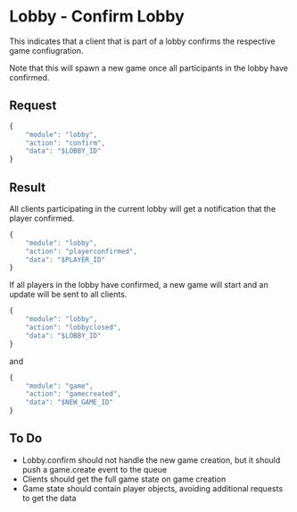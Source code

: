 
# Lobby - Confirm Lobby

This indicates that a client that is part of a lobby confirms the respective game confiugration.

Note that this will spawn a new game once all participants in the lobby have confirmed.

## Request

```javascript
{
	"module": "lobby",
	"action": "confirm",
	"data": "$LOBBY_ID"
}
```

## Result

All clients participating in the current lobby will get a notification that the player confirmed.

```javascript
{
	"module": "lobby",
	"action": "playerconfirmed",
	"data": "$PLAYER_ID"
}
```

If all players in the lobby have confirmed, a new game will start and an update will be sent to all clients.

```javascript
{
	"module": "lobby",
	"action": "lobbyclosed",
	"data": "$LOBBY_ID"
}
```

and

```javascript
{
	"module": "game",
	"action": "gamecreated",
	"data": "$NEW_GAME_ID"
}
```

## To Do

* Lobby.confirm should not handle the new game creation, but it should push a game.create event to the queue
* Clients should get the full game state on game creation
* Game state should contain player objects, avoiding additional requests to get the data
